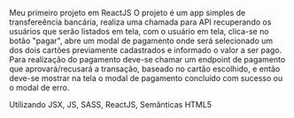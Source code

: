 Meu primeiro projeto em ReactJS
O projeto é um app simples de transfereência bancária, realiza uma chamada para API recuperando os usuários que serão listados em tela, com o usuário em tela, clica-se no botão "pagar", abre um modal de pagamento onde será selecionado um dos dois cartões previamente cadastrados e informado o valor a ser pago.
Para realização do pagamento deve-se chamar um endpoint de pagamento que aprovará/recusará a transação, baseado no cartão escolhido, e então deve-se mostrar na tela o modal de pagamento concluído com sucesso ou o modal de erro.

Utilizando JSX, JS, SASS, ReactJS, Semânticas HTML5
